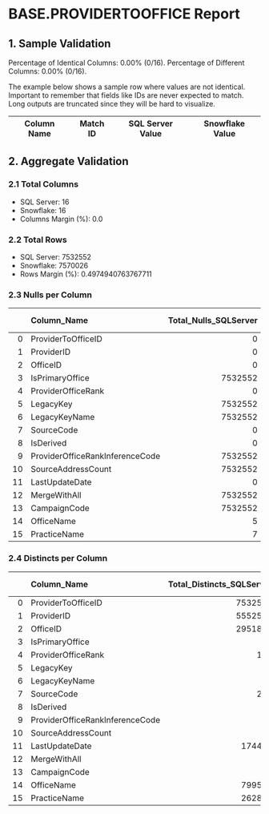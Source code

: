 # BASE.PROVIDERTOOFFICE Report

## 1. Sample Validation

Percentage of Identical Columns: 0.00% (0/16).
Percentage of Different Columns: 0.00% (0/16).

The example below shows a sample row where values are not identical. Important to remember that fields like IDs are never expected to match. Long outputs are truncated since they will be hard to visualize.

| Column Name   | Match ID   | SQL Server Value   | Snowflake Value   |
|---------------|------------|--------------------|-------------------|

## 2. Aggregate Validation

### 2.1 Total Columns
- SQL Server: 16
- Snowflake: 16
- Columns Margin (%): 0.0

### 2.2 Total Rows
- SQL Server: 7532552
- Snowflake: 7570026
- Rows Margin (%): 0.4974940763767711

### 2.3 Nulls per Column
|    | Column_Name                     |   Total_Nulls_SQLServer |   Total_Nulls_Snowflake |   Margin (%) |
|---:|:--------------------------------|------------------------:|------------------------:|-------------:|
|  0 | ProviderToOfficeID              |                       0 |                       0 |          0   |
|  1 | ProviderID                      |                       0 |                       0 |          0   |
|  2 | OfficeID                        |                       0 |                       0 |          0   |
|  3 | IsPrimaryOffice                 |                 7532552 |                 7570026 |          0.5 |
|  4 | ProviderOfficeRank              |                       0 |                       0 |          0   |
|  5 | LegacyKey                       |                 7532552 |                 7570026 |          0.5 |
|  6 | LegacyKeyName                   |                 7532552 |                 7570026 |          0.5 |
|  7 | SourceCode                      |                       0 |                       0 |          0   |
|  8 | IsDerived                       |                       0 |                       0 |          0   |
|  9 | ProviderOfficeRankInferenceCode |                 7532552 |                 7570026 |          0.5 |
| 10 | SourceAddressCount              |                 7532552 |                 7570026 |          0.5 |
| 11 | LastUpdateDate                  |                       0 |                       0 |          0   |
| 12 | MergeWithAll                    |                 7532552 |                 7570026 |          0.5 |
| 13 | CampaignCode                    |                 7532552 |                 7570026 |          0.5 |
| 14 | OfficeName                      |                       5 |                       0 |        100   |
| 15 | PracticeName                    |                       7 |                       0 |        100   |

### 2.4 Distincts per Column
|    | Column_Name                     |   Total_Distincts_SQLServer |   Total_Distincts_Snowflake |   Margin (%) |
|---:|:--------------------------------|----------------------------:|----------------------------:|-------------:|
|  0 | ProviderToOfficeID              |                     7532552 |                     7570026 |          0.5 |
|  1 | ProviderID                      |                     5552586 |                     5587458 |          0.6 |
|  2 | OfficeID                        |                     2951839 |                     2961935 |          0.3 |
|  3 | IsPrimaryOffice                 |                           0 |                           0 |          0   |
|  4 | ProviderOfficeRank              |                         154 |                         154 |          0   |
|  5 | LegacyKey                       |                           0 |                           0 |          0   |
|  6 | LegacyKeyName                   |                           0 |                           0 |          0   |
|  7 | SourceCode                      |                         215 |                         214 |          0.5 |
|  8 | IsDerived                       |                           1 |                           1 |          0   |
|  9 | ProviderOfficeRankInferenceCode |                           0 |                           0 |          0   |
| 10 | SourceAddressCount              |                           0 |                           0 |          0   |
| 11 | LastUpdateDate                  |                      174405 |                      174134 |          0.2 |
| 12 | MergeWithAll                    |                           0 |                           0 |          0   |
| 13 | CampaignCode                    |                           0 |                           0 |          0   |
| 14 | OfficeName                      |                      799570 |                      822078 |          2.8 |
| 15 | PracticeName                    |                      262836 |                      267235 |          1.7 |